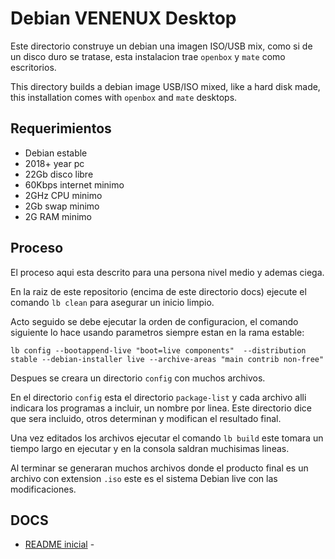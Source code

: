 
#  Debian VENENUX Desktop

Este directorio construye un debian una imagen ISO/USB mix, como si de un disco duro se tratase, 
esta instalacion trae `openbox` y `mate` como escritorios.

This directory builds a debian image USB/ISO mixed, like a hard disk made, 
this installation comes with `openbox` and `mate` desktops.

## Requerimientos

* Debian estable
* 2018+ year pc
* 22Gb disco libre
* 60Kbps internet minimo
* 2GHz CPU minimo
* 2Gb swap minimo
* 2G RAM minimo

## Proceso

El proceso aqui esta descrito para una persona nivel medio y ademas ciega.

En la raiz de este repositorio (encima de este directorio docs) 
ejecute el comando `lb clean` para asegurar un inicio limpio.

Acto seguido se debe ejecutar la orden de configuracion, el comando 
siguiente lo hace usando parametros siempre estan en la rama estable:

`lb config --bootappend-live "boot=live components"  --distribution stable --debian-installer live --archive-areas "main contrib non-free"`

Despues se creara un directorio `config` con muchos archivos.

En el directorio `config` esta el directorio `package-list` y cada archivo alli 
indicara los programas a incluir, un nombre por linea. Este directorio dice 
que sera incluido, otros determinan y modifican el resultado final.

Una vez editados los archivos ejecutar el comando `lb build` este tomara un 
tiempo largo en ejecutar y en la consola saldran muchisimas lineas.

Al terminar se generaran muchos archivos donde el producto final es un archivo 
con extension `.iso` este es el sistema Debian live con las modificaciones.

## DOCS

* [README inicial](../README.md) -
